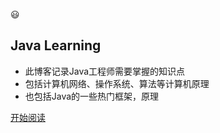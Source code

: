 <!-- _coverpage.md -->

😃
<!-- <img width="220px" src="https://github.com/floatLig/JavaLearning/blob/master/docs/_img/logo.jpg"> -->

## Java Learning

<!-- > A magical documentation site generator. -->
<!-- > Now choose, so love. -->

- 此博客记录Java工程师需要掌握的知识点
- 包括计算机网络、操作系统、算法等计算机原理
- 也包括Java的一些热门框架，原理

<!-- Link -->
<!-- [GitHub](https://github.com/floatLig/JavaLearning) -->
[开始阅读](/README.md)

<!-- background image -->
<!-- ![](_media/bg.png) -->

<!-- background color -->
<!-- ![color](#f0f0f0) -->